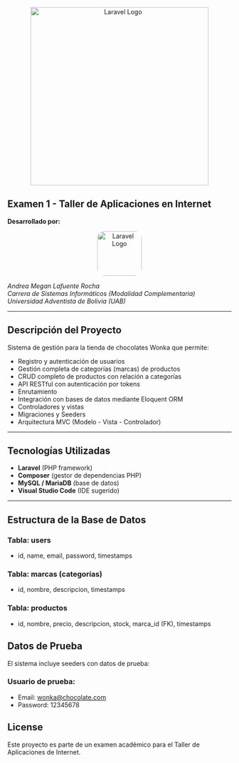 <p align="center"><a href="https://laravel.com" target="_blank"><img src="https://raw.githubusercontent.com/laravel/art/master/logo-lockup/5%20SVG/2%20CMYK/1%20Full%20Color/laravel-logolockup-cmyk-red.svg" width="400" alt="Laravel Logo"></a></p>

## Examen 1 - Taller de Aplicaciones en Internet

**Desarrollado por:**

<p align="center">
  <a href="https://laravel.com" target="_blank">
    <img src="https://lh3.googleusercontent.com/a/ACg8ocLe2Qu8N-GPy9f6XNEsVTwJdPtqult77Mp7vuu-asM_fU3jad0=s360-c-no" 
         width="100" 
         alt="Laravel Logo" 
         style="border-radius: 15px;">
  </a>
</p>

_Andrea Megan Lafuente Rocha_  
_Carrera de Sistemas Informáticos (Modalidad Complementaria)_  
_Universidad Adventista de Bolivia (UAB)_

---

## Descripción del Proyecto

Sistema de gestión para la tienda de chocolates Wonka que permite:

-   Registro y autenticación de usuarios
-   Gestión completa de categorías (marcas) de productos
-   CRUD completo de productos con relación a categorías
-   API RESTful con autenticación por tokens
-   Enrutamiento
-   Integración con bases de datos mediante Eloquent ORM
-   Controladores y vistas
-   Migraciones y Seeders
-   Arquitectura MVC (Modelo - Vista - Controlador)

---

## Tecnologías Utilizadas

-   **Laravel** (PHP framework)
-   **Composer** (gestor de dependencias PHP)
-   **MySQL / MariaDB** (base de datos)
-   **Visual Studio Code** (IDE sugerido)

---

## Estructura de la Base de Datos

### Tabla: users

-   id, name, email, password, timestamps

### Tabla: marcas (categorías)

-   id, nombre, descripcion, timestamps

### Tabla: productos

-   id, nombre, precio, descripcion, stock, marca_id (FK), timestamps

## Datos de Prueba

El sistema incluye seeders con datos de prueba:

### Usuario de prueba:

-   Email: wonka@chocolate.com
-   Password: 12345678

## License

Este proyecto es parte de un examen académico para el Taller de Aplicaciones de Internet.

